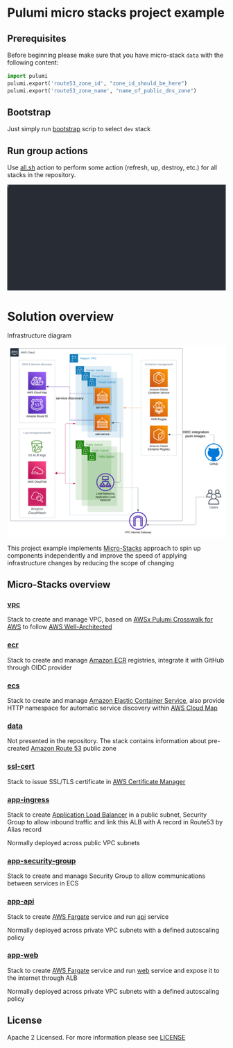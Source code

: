 # Pulumi micro stacks project example

## Prerequisites

Before beginning please make sure that you have micro-stack ```data``` with the following content:
```python
import pulumi
pulumi.export('route53_zone_id', "zone_id_should_be_here")
pulumi.export('route53_zone_name', "name_of_public_dns_zone")
```

## Bootstrap
Just simply run [bootstrap](./bootstrap.sh) scrip to select ```dev``` stack

## Run group actions
Use [all.sh](./all.sh) action to perform some action (refresh, up, destroy, etc.) for all stacks in the repository.

![massive action](./.assets/stacks-update.svg "Update all stacks")

# Solution overview

Infrastructure diagram

![AWS infrastructure](./.assets/infrastructure.svg "AWS Infrastructure diagram")

This project example implements [Micro-Stacks](https://www.pulumi.com/docs/using-pulumi/organizing-projects-stacks/) approach to spin up components independently and improve the speed of applying infrastructure changes by reducing the scope of changing

## Micro-Stacks overview

### [vpc](./vpc/)
Stack to create and manage VPC, based on [AWSx Pulumi Crosswalk for AWS](https://www.pulumi.com/registry/packages/awsx/) to follow [AWS Well-Architected](https://aws.amazon.com/architecture/well-architected/)

### [ecr](./ecr/)
Stack to create and manage [Amazon ECR](https://aws.amazon.com/ecr/) registries, integrate it with GitHub through OIDC provider

### [ecs](./ecs/)
Stack to create and manage [Amazon Elastic Container Service](https://aws.amazon.com/ecs/), also provide HTTP namespace for automatic service discovery within [AWS Cloud Map](https://aws.amazon.com/cloud-map/)

### [data](./data/)
Not presented in the repository. The stack contains information about pre-created [Amazon Route 53](https://aws.amazon.com/route53/) public zone

### [ssl-cert](./ssl-cert/)
Stack to issue SSL/TLS certificate in [AWS Certificate Manager](https://aws.amazon.com/certificate-manager/)

### [app-ingress](./app-ingress/)
Stack to create [Application Load Balancer](https://aws.amazon.com/elasticloadbalancing/application-load-balancer/) in a public subnet, Security Group to allow inbound traffic and link this ALB with A record in Route53 by Alias record

Normally deployed across public VPC subnets

### [app-security-group](./app-security-group/)
Stack to create and manage Security Group to allow communications between services in ECS

### [app-api](./app-api/)
Stack to create [AWS Fargate](https://aws.amazon.com/fargate/) service and run [api](https://github.com/technicaldomain/air-tek-api) service

Normally deployed across private VPC subnets with a defined autoscaling policy

### [app-web](./app-web/)
Stack to create [AWS Fargate](https://aws.amazon.com/fargate/) service and run [web](https://github.com/technicaldomain/air-tek-web) service and expose it to the internet through ALB

Normally deployed across private VPC subnets with a defined autoscaling policy

## License
Apache 2 Licensed. For more information please see [LICENSE](./LICENSE)
